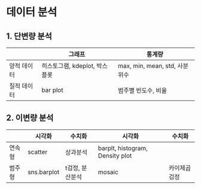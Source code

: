 # 데이터 분석
## 1. 단변량 분석
|  | 그래프 | 통계량 |
| --- | --- | --- |
| 양적 데이터 | 히스토그램, kdeplot, 박스플롯 | max, min, mean, std, 사분위수 |
| 질적 데이터 | bar plot | 범주별 빈도수, 비율 |

## 2. 이변량 분석
|  | 시각화 | 수치화 | 시각화 | 수치화 |
| --- | --- | --- | --- | --- |
| 연속형 | scatter | 상과분석 | barplt, histogram, Density plot |     |
| 범주형 | sns.barplot | t검정, 분산분석 | mosaic | 카이제곱검정 |
